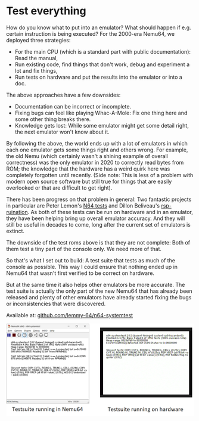 # Test everything

How do you know what to put into an emulator? What should happen if e.g. certain instruction is being executed? For the 2000-era Nemu64, we deployed three strategies:
* For the main CPU (which is a standard part with public documentation): Read the manual,
* Run existing code, find things that don't work, debug and experiment a lot and fix things,
* Run tests on hardware and put the results into the emulator or into a doc.

 The above approaches have a few downsides:
 * Documentation can be incorrect or incomplete.
 * Fixing bugs can feel like playing Whac-A-Mole: Fix one thing here and some other thing breaks there.
 * Knowledge gets lost: While some emulator might get some detail right, the next emulator won't know about it.

By following the above, the world ends up with a lot of emulators in which each one emulator gets some things right and others wrong. For example, the old Nemu
(which certainly wasn't a shining example of overall correctness) was the only emulator in 2020 to correctly read bytes from ROM; the knowledge that the hardware
has a weird quirk here was completely forgotten until recently. (Side note: This is less of a problem with modern open source software but still true for things that
are easily overlooked or that are difficult to get right).

There has been progress on that problem in general: Two fantastic projects in particular are
Peter Lemon's [N64 tests](https://github.com/PeterLemon/N64) and Dillon Beliveau's [rsp-ruination](https://github.com/Dillonb/rsp-ruination). As both of these tests can be
run on hardware and in an emulator, they have been helping bring up overall emulator accuracy. And they will still be useful in decades to come, long after the current
set of emulators is extinct.

The downside of the test roms above is that they are not complete: Both of them test a tiny part of the console only. We need more of that.

So that's what I set out to build: A test suite that tests as much of the console as possible. This way I could ensure that nothing ended up in Nemu64 that
wasn't first verified to be correct on hardware.

But at the same time it also helps other emulators be more accurate. The test suite is actually the only part of the new Nemu64 that has already been released
and plenty of other emulators have already started fixing the bugs or inconsistencies that were discovered.

Available at: [github.com/lemmy-64/n64-systemtest](https://github.com/lemmy-64/n64-systemtest)

![Testsuite running on hardware](testsuite.png)
